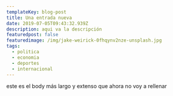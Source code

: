 ```yaml
---
templateKey: blog-post
title: Una entrada nueva
date: 2019-07-05T09:43:32.939Z
description: aqui va la descripción
featuredpost: false
featuredimage: /img/jake-weirick-0fhqynv2nze-unsplash.jpg
tags:
  - politica
  - economia
  - deportes
  - internacional
---
```

este es el body más largo y extenso que ahora no voy a rellenar
